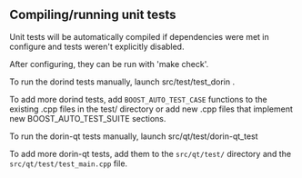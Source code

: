 Compiling/running unit tests
------------------------------------

Unit tests will be automatically compiled if dependencies were met in configure
and tests weren't explicitly disabled.

After configuring, they can be run with 'make check'.

To run the dorind tests manually, launch src/test/test_dorin .

To add more dorind tests, add `BOOST_AUTO_TEST_CASE` functions to the existing
.cpp files in the test/ directory or add new .cpp files that
implement new BOOST_AUTO_TEST_SUITE sections.

To run the dorin-qt tests manually, launch src/qt/test/dorin-qt_test

To add more dorin-qt tests, add them to the `src/qt/test/` directory and
the `src/qt/test/test_main.cpp` file.
